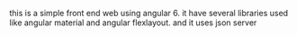  this is a simple front end web using angular 6. it have several libraries used like angular material and angular flexlayout. and it uses json server

